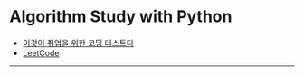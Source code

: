 # Algorithm Study with Python  
- [이것이 취업을 위한 코딩 테스트다](https://github.com/ndb796/python-for-coding-test)
- [LeetCode](https://leetcode.com/problemset/all/)  
- - -
